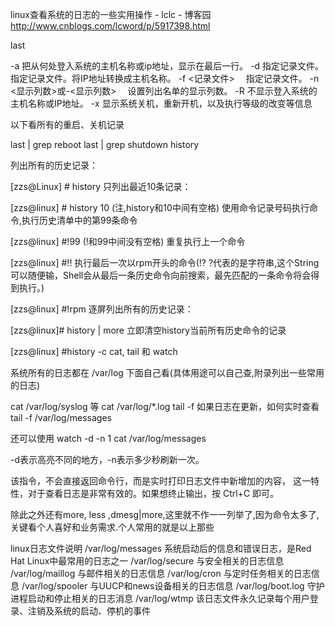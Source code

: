 

linux查看系统的日志的一些实用操作 - lclc - 博客园 http://www.cnblogs.com/lcword/p/5917398.html

last

-a 把从何处登入系统的主机名称或ip地址，显示在最后一行。
-d 指定记录文件。指定记录文件。将IP地址转换成主机名称。
-f <记录文件> 　指定记录文件。
-n <显示列数>或-<显示列数> 　设置列出名单的显示列数。
-R 不显示登入系统的主机名称或IP地址。
-x 显示系统关机，重新开机，以及执行等级的改变等信息

以下看所有的重启、关机记录

last | grep reboot
last | grep shutdown
history

列出所有的历史记录：

[zzs@Linux] # history
只列出最近10条记录：

[zzs@linux] # history 10 (注,history和10中间有空格)
使用命令记录号码执行命令,执行历史清单中的第99条命令

[zzs@linux] #!99 (!和99中间没有空格)
重复执行上一个命令

[zzs@linux] #!!
执行最后一次以rpm开头的命令(!? ?代表的是字符串,这个String可以随便输，Shell会从最后一条历史命令向前搜索，最先匹配的一条命令将会得到执行。)

[zzs@linux] #!rpm
逐屏列出所有的历史记录：

[zzs@linux]# history | more
立即清空history当前所有历史命令的记录

[zzs@linux] #history -c
cat, tail 和 watch

系统所有的日志都在 /var/log 下面自己看(具体用途可以自己查,附录列出一些常用的日志)

cat /var/log/syslog 等
cat /var/log/*.log
tail -f
如果日志在更新，如何实时查看 tail -f /var/log/messages

还可以使用 watch -d -n 1 cat /var/log/messages

-d表示高亮不同的地方，-n表示多少秒刷新一次。

该指令，不会直接返回命令行，而是实时打印日志文件中新增加的内容，
这一特性，对于查看日志是非常有效的。如果想终止输出，按 Ctrl+C 即可。

除此之外还有more, less ,dmesg|more,这里就不作一一列举了,因为命令太多了,关键看个人喜好和业务需求.个人常用的就是以上那些

linux日志文件说明
/var/log/messages 系统启动后的信息和错误日志，是Red Hat Linux中最常用的日志之一
/var/log/secure 与安全相关的日志信息
/var/log/maillog 与邮件相关的日志信息
/var/log/cron 与定时任务相关的日志信息
/var/log/spooler 与UUCP和news设备相关的日志信息
/var/log/boot.log 守护进程启动和停止相关的日志消息
/var/log/wtmp 该日志文件永久记录每个用户登录、注销及系统的启动、停机的事件